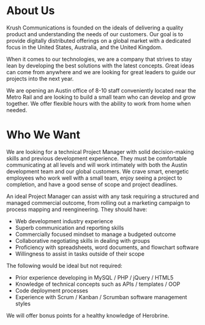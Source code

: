 About Us
========

Krush Communications is founded on the ideals of delivering a quality product and understanding the needs of our customers. Our goal is to provide digitally distributed offerings on a global market with a dedicated focus in the United States, Australia, and the United Kingdom.

When it comes to our technologies, we are a company that strives to stay lean by developing the best solutions with the latest concepts. Great ideas can come from anywhere and we are looking for great leaders to guide our projects into the next year.

We are opening an Austin office of 8-10 staff conveniently located near the Metro Rail and are looking to build a small team who can develop and grow together. We offer flexible hours with the ability to work from home when needed.

Who We Want
============

We are looking for a technical Project Manager with solid decision-making skills and previous development experience. They must be comfortable communicating at all levels and will work intimately with both the Austin development team and our global customers. We crave smart, energetic employees who work well with a small team, enjoy seeing a project to completion, and have a good sense of scope and project deadlines.

An ideal Project Manager can assist with any task requiring a structured and managed commercial outcome, from rolling out a marketing campaign to process mapping and reengineering. They should have:

* Web development industry experience
* Superb communication and reporting skills
* Commercially focused mindset to manage a budgeted outcome
* Collaborative negotiating skills in dealing with groups
* Proficiency with spreadsheets, word documents, and flowchart software
* Willingness to assist in tasks outside of their scope

The following would be ideal but not required:

* Prior experience developing in MySQL / PHP / jQuery / HTML5
* Knowledge of technical concepts such as APIs / templates / OOP
* Code deployment processes
* Experience with Scrum / Kanban / Scrumban software management styles

We will offer bonus points for a healthy knowledge of Herobrine.
